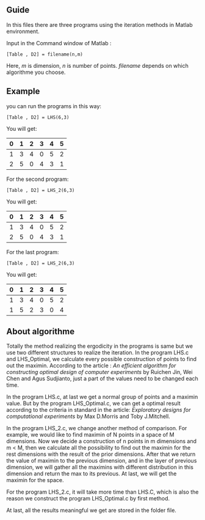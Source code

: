 ## Guide
In this files there are three programs using the iteration methods in Matlab environment.

  Input in the Command window of Matlab : 

    [Table , D2] = filename(n,m)

Here, _m_ is dimension, _n_ is number of points. _filename_ depends on which algorithme you choose.

## Example
you can run the programs in this way:

    [Table , D2] = LHS(6,3)

You will get:

 0 | 1 | 2 | 3 | 4 | 5 
---|---|---|---|---|---
 1 | 3 | 4 | 0 | 5 | 2
 2 | 5 | 0 | 4 | 3 | 1

For the second program:

    [Table , D2] = LHS_2(6,3)

You will get:

 0 | 1 | 2 | 3 | 4 | 5 
---|---|---|---|---|---
 1 | 3 | 4 | 0 | 5 | 2
 2 | 5 | 0 | 4 | 3 | 1

For the last program:

    [Table , D2] = LHS_2(6,3)

You will get:

 0 | 1 | 2 | 3 | 4 | 5 
---|---|---|---|---|---
 1 | 3 | 4 | 0 | 5 | 2
 1 | 5 | 2 | 3 | 0 | 4

## About algorithme

Totally the method realizing the ergodicity in the programs is same but we use two different structures to realize the iteration. 
In the program LHS.c and LHS_Optimal, we calculate every possible construction of points to find out the maximin. According to the article : _An efficient algorithm for constructing optimal design of computer experiments_ by Ruichen Jin, Wei Chen and Agus Sudjianto, just a part of the values need to be changed each time.

In the program LHS.c, at last we get a normal group of points and a maximin value. But by the program LHS_Optimal.c, we can get a optimal result according to the criteria in standard in the article: _Exploratory designs for computational experiments_ by Max D.Morris and Toby J.Mitchell.

In the program LHS_2.c, we change another method of comparison. For example, we would like to find maximin of N points in a space of M dimensions. Now we decide a construction of n points in m dimensions and m < M, then we calculate all the possibility to find out the maximin for the rest dimensions with the result of the prior dimensions. After that we return the value of maximin to the previous dimension, and in the layer of previous dimension, we will gather all the maximins with different distribution in this dimension and return the max to its previous. At last, we will get the maximin for the space.

For the program LHS_2.c, it will take more time than LHS.C, which is also the reason we construct the program LHS_Optimal.c by first method.

At last, all the results meaningful we get are stored in the folder file.
